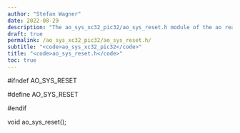 ```yaml
---
author: "Stefan Wagner"
date: 2022-08-29
description: "The ao_sys_xc32_pic32/ao_sys_reset.h module of the ao real-time operating system."
draft: true
permalink: /ao_sys_xc32_pic32/ao_sys_reset.h/ 
subtitle: "<code>ao_sys_xc32_pic32</code>"
title: "<code>ao_sys_reset.h</code>"
toc: true
---
```


#ifndef AO_SYS_RESET

#define AO_SYS_RESET

#endif

void    ao_sys_reset();


